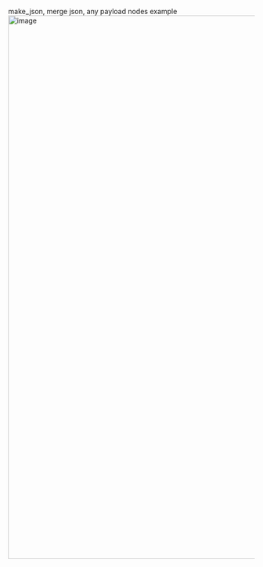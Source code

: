 make_json, merge json, any payload nodes example
<img width="1883" height="1109" alt="image" src="https://github.com/user-attachments/assets/638491b5-9e34-4cb2-8330-d138e6723805" />
